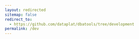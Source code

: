 ```yaml
---
layout: redirected
sitemap: false
redirect_to:
  - https://github.com/dataplat/dbatools/tree/development
permalink: /dev
---
```

